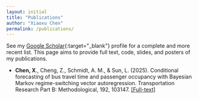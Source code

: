 ```yaml
---
layout: initial
title: "Publications"
author: "Xiaoxu Chen"
permalink: /publications/
---
```


See my [Google Scholar](https://scholar.google.com/citations?user=PveVQZsAAAAJ&hl=en){:target="_blank"} profile for a complete and more recent list. This page aims to provide full text, code, slides, and posters of my publications.
- **Chen, X**., Cheng, Z., Schmidt, A. M., & Sun, L. (2025). Conditional forecasting of bus travel time and passenger occupancy with Bayesian Markov regime-switching vector autoregression. Transportation Research Part B: Methodological, 192, 103147. [[Full-text]](https://www.sciencedirect.com/science/article/pii/S0191261524002716)
